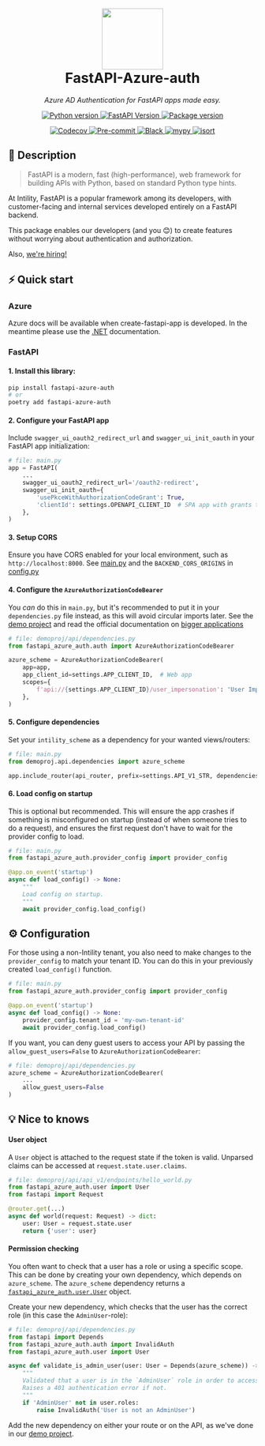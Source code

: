 <h1 align="center">
  <img src="https://avatars.githubusercontent.com/u/35199565" width="124px"/><br/>
  FastAPI-Azure-auth
</h1>

<p align="center">
    <em>Azure AD Authentication for FastAPI apps made easy.</em>
</p>
<p align="center">
    <a href="https://python.org">
        <img src="https://img.shields.io/badge/python-v3.9+-blue.svg?logo=python&logoColor=white&label=python" alt="Python version">
    </a>
    <a href="https://fastapi.tiangolo.com/">
        <img src="https://img.shields.io/badge/FastAPI-0.68.0+%20-blue.svg?logo=fastapi&logoColor=white&label=fastapi" alt="FastAPI Version">
    </a>
    <a href="https://pypi.org/pypi/fastapi-azure-auth">
        <img src="https://img.shields.io/pypi/v/fastapi-azure-auth.svg?logo=pypi&logoColor=white&label=pypi" alt="Package version">
    </a>
</p>
<p align="center">
    <a href="https://codecov.io/gh/intility/fastapi-azure-auth">
        <img src="https://codecov.io/gh/intility/fastapi-azure-auth/branch/main/graph/badge.svg?token=BTFGII4GYR" alt="Codecov">
    </a>
    <a href="https://github.com/pre-commit/pre-commit">
        <img src="https://img.shields.io/badge/pre--commit-enabled-brightgreen?logo=pre-commit&logoColor=white" alt="Pre-commit">
    </a>
    <a href="https://github.com/psf/black">
        <img src="https://img.shields.io/badge/code%20style-black-000000.svg" alt="Black">
    </a>
    <a href="http://mypy-lang.org">
        <img src="http://www.mypy-lang.org/static/mypy_badge.svg" alt="mypy">
    </a>
    <a href="https://pycqa.github.io/isort/">
        <img src="https://img.shields.io/badge/%20imports-isort-%231674b1?style=flat&labelColor=ef8336" alt="isort">
    </a>
</p>


## 🚀 Description

> FastAPI is a modern, fast (high-performance), web framework for building APIs with Python, based on standard Python type hints.  
  
At Intility, FastAPI is a popular framework among its developers, 
with customer-facing and internal services developed entirely on a FastAPI backend.

This package enables our developers (and you 😊) to create features without worrying about authentication and authorization.  

Also, [we're hiring!](https://intility.no/en/career/)

## ⚡️ Quick start
### Azure
Azure docs will be available when create-fastapi-app is developed. In the meantime 
please use the [.NET](https://create.intility.app/dotnet/setup/authorization) documentation.


### FastAPI

#### 1. Install this library:
```bash
pip install fastapi-azure-auth
# or
poetry add fastapi-azure-auth
```

#### 2. Configure your FastAPI app
Include `swagger_ui_oauth2_redirect_url` and `swagger_ui_init_oauth` in your FastAPI app initialization:

```python
# file: main.py
app = FastAPI(
    ...
    swagger_ui_oauth2_redirect_url='/oauth2-redirect',
    swagger_ui_init_oauth={
        'usePkceWithAuthorizationCodeGrant': True, 
        'clientId': settings.OPENAPI_CLIENT_ID  # SPA app with grants to your app
    },
)
```

#### 3. Setup CORS
Ensure you have CORS enabled for your local environment, such as `http://localhost:8000`. See [main.py](main.py) 
and the `BACKEND_CORS_ORIGINS` in [config.py](demoproj/core/config.py) 

#### 4. Configure the `AzureAuthorizationCodeBearer`
You _can_ do this in `main.py`, but it's recommended to put it 
in your `dependencies.py` file instead, as this will avoid circular imports later. 
See the [demo project](demoproj/api/api_v1/endpoints/hello_world.py) and read the official documentation
on [bigger applications](https://fastapi.tiangolo.com/tutorial/bigger-applications/)


```python
# file: demoproj/api/dependencies.py
from fastapi_azure_auth.auth import AzureAuthorizationCodeBearer

azure_scheme = AzureAuthorizationCodeBearer(
    app=app,
    app_client_id=settings.APP_CLIENT_ID,  # Web app
    scopes={
        f'api://{settings.APP_CLIENT_ID}/user_impersonation': 'User Impersonation',
    },
)
```


#### 5. Configure dependencies

Set your `intility_scheme` as a dependency for your wanted views/routers:

```python
# file: main.py
from demoproj.api.dependencies import azure_scheme

app.include_router(api_router, prefix=settings.API_V1_STR, dependencies=[Depends(azure_scheme)])
```

#### 6. Load config on startup

This is optional but recommended. This will ensure the app crashes if something is misconfigured on startup (instead of when someone tries to do a request), and 
ensures the first request don't have to wait for the provider config to load.

```python
# file: main.py
from fastapi_azure_auth.provider_config import provider_config

@app.on_event('startup')
async def load_config() -> None:
    """
    Load config on startup.
    """
    await provider_config.load_config()
```


## ⚙️ Configuration
For those using a non-Intility tenant, you also need to make changes to the `provider_config` to match
your tenant ID. You can do this in your previously created `load_config()` function.

```python
# file: main.py
from fastapi_azure_auth.provider_config import provider_config

@app.on_event('startup')
async def load_config() -> None:
    provider_config.tenant_id = 'my-own-tenant-id'
    await provider_config.load_config()
```


If you want, you can deny guest users to access your API by passing the `allow_guest_users=False`
to `AzureAuthorizationCodeBearer`:

```python
# file: demoproj/api/dependencies.py
azure_scheme = AzureAuthorizationCodeBearer(
    ...
    allow_guest_users=False
)
```

## 💡 Nice to knows

#### User object
A `User` object is attached to the request state if the token is valid. Unparsed claims can be accessed at
`request.state.user.claims`.

```python
# file: demoproj/api/api_v1/endpoints/hello_world.py
from fastapi_azure_auth.user import User
from fastapi import Request

@router.get(...)
async def world(request: Request) -> dict:
    user: User = request.state.user
    return {'user': user}
```


#### Permission checking
You often want to check that a user has a role or using a specific scope. This 
can be done by creating your own dependency, which depends on `azure_scheme`. The `azure_scheme` dependency
returns a [`fastapi_azure_auth.user.User`](fastapi_azure_auth/user.py) object.

Create your new dependency, which checks that the user has the correct role (in this case the 
`AdminUser`-role):

```python
# file: demoproj/api/dependencies.py
from fastapi import Depends
from fastapi_azure_auth.auth import InvalidAuth
from fastapi_azure_auth.user import User

async def validate_is_admin_user(user: User = Depends(azure_scheme)) -> None:
    """
    Validated that a user is in the `AdminUser` role in order to access the API.
    Raises a 401 authentication error if not.
    """
    if 'AdminUser' not in user.roles:
        raise InvalidAuth('User is not an AdminUser')
```

Add the new dependency on either your route or on the API, as we've 
done in our [demo project](demoproj/api/api_v1/endpoints/hello_world.py).

